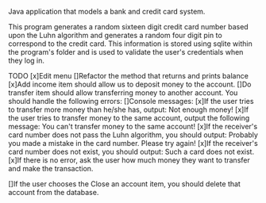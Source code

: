 Java application that models a bank and credit card system. 

This program generates a random sixteen digit credit card number based upon the Luhn algorithm and generates
a random four digit pin to correspond to the credit card. This information is stored using sqlite within
the program's folder and is used to validate the user's credentials when they log in.

TODO
[x]Edit menu
[]Refactor the method that returns and prints balance
[x]Add income item should allow us to deposit money to the account.
[]Do transfer item should allow transferring money to another account. You should handle the following errors:
    []Console messages: 
    [x]If the user tries to transfer more money than he/she has, output: Not enough money!
    [x]If the user tries to transfer money to the same account, output the following message: You can't transfer money to the same account!
    [x]If the receiver's card number does not pass the Luhn algorithm, you should output: Probably you made a mistake in the card number. Please try again!
    [x]If the receiver's card number does not exist, you should output: Such a card does not exist.
    [x]If there is no error, ask the user how much money they want to transfer and make the transaction.

[]If the user chooses the Close an account item, you should delete that account from the database.